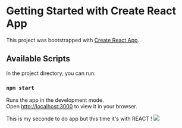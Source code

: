 # Getting Started with Create React App

This project was bootstrapped with [Create React App](https://github.com/facebook/create-react-app).

## Available Scripts

In the project directory, you can run:

### `npm start`

Runs the app in the development mode.\
Open [http://localhost:3000](http://localhost:3000) to view it in your browser.

This is my seconde to do app but this time it's with REACT ! 
![](https://media0.giphy.com/media/aSZSj0mT8f6tW/giphy.gif?cid=ecf05e4781l472jgu4kmju6hr30n5cp3pybfu0my5l6zkkko&rid=giphy.gif&ct=g)

